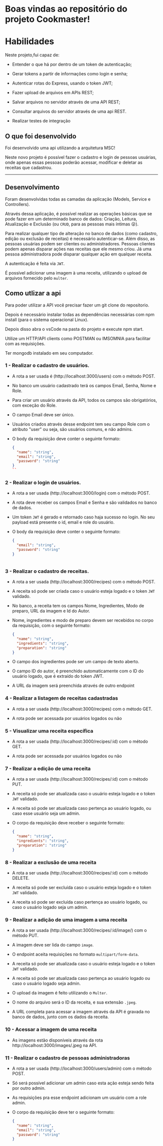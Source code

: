 # Boas vindas ao repositório do projeto Cookmaster!


# Habilidades

Neste projeto,fui capaz de:

- Entender o que há por dentro de um token de autenticação;

- Gerar tokens a partir de informações como login e senha;

- Autenticar rotas do Express, usando o token JWT;

- Fazer upload de arquivos em APIs REST;

- Salvar arquivos no servidor através de uma API REST;

- Consultar arquivos do servidor através de uma api REST.

- Realizar testes de integração


## O que foi desenvolvido

Foi desenvolvido uma api utilizando a arquitetura MSC!

Neste novo projeto é possível fazer o cadastro e login de pessoas usuárias, onde apenas essas pessoas poderão acessar, modificar e deletar as receitas que cadastrou.

---

## Desenvolvimento

Foram desenvolvidas todas as camadas da aplicação (Models, Service e Controllers).

Através dessa aplicação, é possível realizar as operações básicas que se pode fazer em um determinado banco de dados: Criação, Leitura, Atualização e Exclusão (ou `CRUD`, para as pessoas mais íntimas 😜).

Para realizar qualquer tipo de alteração no banco de dados (como cadastro, edição ou exclusão de receitas) é necessário autenticar-se. Além disso, as pessoas usuárias podem ser clientes ou administradores. Pessoas clientes podem apenas disparar ações nas receitas que ele mesmo criou. Já uma pessoa administradora pode disparar qualquer ação em qualquer receita.

A autenticação é feita via `JWT`.

É possível adicionar uma imagem à uma receita, utilizando o upload de arquivos fornecido pelo `multer`.

## Como utlizar a api

Para poder utilizar a API você precisar fazer um git clone do repositorio.

Depois é necessário instalar todas as dependências necessárias com npm install (para o sistema operacional Linux).

Depois disso abra o vsCode na pasta do projeto e execute npm start.

Utilize um HTTP/API clients como POSTMAN ou IMSOMNIA para facilitar com as requisições.

Ter mongodb instalado em seu computador.

### 1 - Realizar o cadastro de usuários.

- A rota a ser usada é (http://localhost:3000/users) com o método POST.

- No banco um usuário cadastrado terá os campos Email, Senha, Nome e Role.

- Para criar um usuário através da API, todos os campos são obrigatórios, com exceção do Role.

- O campo Email deve ser único.

- Usuários criados através desse endpoint tem seu campo Role com o atributo "user" ou seja, são usuários comuns, e não admins.

- O body da requisição deve conter o seguinte formato:

  ```json
  {
    "name": "string",
    "email": "string",
    "password": "string"
  }
  ``

### 2 - Realizar o login de usuários.

- A rota a ser usada (http://localhost:3000/login) com o método POST.

- A rota deve receber os campos Email e Senha e são validados no banco de dados.

- Um token `JWT` é gerado e retornado caso haja sucesso no login. No seu payload está presente o id, email e role do usuário.

- O body da requisição deve conter o seguinte formato:

  ```json
  {
    "email": "string",
    "password": "string"
  }
 

### 3 - Realizar o cadastro de receitas.

- A rota a ser usada (http://localhost:3000/recipes) com o método POST.

- A receita só pode ser criada caso o usuário esteja logado e o token `JWT` validado.

- No banco, a receita tem os campos Nome, Ingredientes, Modo de preparo, URL da imagem e Id do Autor.

- Nome, ingredientes e modo de preparo devem ser recebidos no corpo da requisição, com o seguinte formato:

  ```json
  {
    "name": "string",
    "ingredients": "string",
    "preparation": "string"
  }
  ```

- O campo dos ingredientes pode ser um campo de texto aberto.

- O campo ID do autor, é preenchido automaticamente com o ID do usuário logado, que é extraído do token JWT.

- A URL da imagem será preenchida através de outro endpoint


### 4 - Realizar a listagem de receitas cadastradas

- A rota a ser usada (http://localhost:3000/recipes) com o método GET.

- A rota pode ser acessada por usuários logados ou não

### 5 - Visualizar uma receita específica

- A rota a ser usada (http://localhost:3000/recipes/:id) com o método GET.

- A rota pode ser acessada por usuários logados ou não

### 7 - Realizar a edição de uma receita

- A rota a ser usada (http://localhost:3000/recipes/:id) com o método PUT.

- A receita só pode ser atualizada caso o usuário esteja logado e o token `JWT` validado.

- A receita só pode ser atualizada caso pertença ao usuário logado, ou caso esse usuário seja um admin.

- O corpo da requisição deve receber o seguinte formato:

  ```json
  {
    "name": "string",
    "ingredients": "string",
    "preparation": "string"
  }
  ```

### 8 - Realizar a exclusão de uma receita

- A rota a ser usada (http://localhost:3000/recipes/:id) com o método DELETE.

- A receita só pode ser excluída caso o usuário esteja logado e o token `JWT` validado.

- A receita só pode ser excluída caso pertença ao usuário logado, ou caso o usuário logado seja um admin.

### 9 - Realizar a adição de uma imagem a uma receita

- A rota a ser usada (http://localhost:3000/recipes/:id/image/) com o método PUT.

- A imagem deve ser lida do campo `image`.

- O endpoint aceita requisições no formato `multipart/form-data`.

- A receita só pode ser atualizada caso o usuário esteja logado e o token `JWT` validado.

- A receita só pode ser atualizada caso pertença ao usuário logado ou caso o usuário logado seja admin.

- O upload da imagem é feito utilizando o `Multer`.

- O nome do arquivo será o ID da receita, e sua extensão `.jpeg`.

- A URL completa para acessar a imagem através da API é gravada no banco de dados, junto com os dados da receita.

### 10 - Acessar a imagem de uma receita

- As imagens estão disponíveis através da rota http://localhost:3000/images/<id-da-receita>.jpeg na API.

### 11 - Realizar o cadastro de pessoas administradoras

- A rota a ser usada (http://localhost:3000/users/admin) com o método POST.

- Só será possível adicionar um admin caso esta ação esteja sendo feita por outro admin.

- As requisições pra esse endpoint adicionam um usuário com a role admin.

- O corpo da requisição deve ter o seguinte formato:

  ```json
  {
    "name": "string",
    "email": "string",
    "password": "string"
  }
  ```

